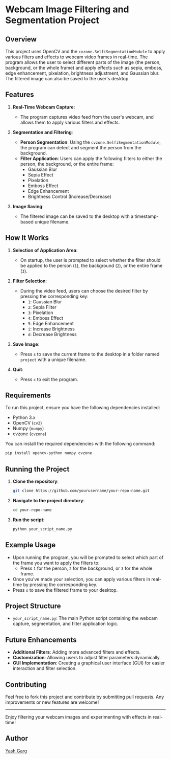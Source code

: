 # Webcam Image Filtering and Segmentation Project

## Overview

This project uses OpenCV and the `cvzone.SelfiSegmentationModule` to apply various filters and effects to webcam video frames in real-time. The program allows the user to select different parts of the image (the person, background, or the whole frame) and apply effects such as sepia, emboss, edge enhancement, pixelation, brightness adjustment, and Gaussian blur. The filtered image can also be saved to the user's desktop.

## Features

1. **Real-Time Webcam Capture**: 
   - The program captures video feed from the user's webcam, and allows them to apply various filters and effects.

2. **Segmentation and Filtering**:
   - **Person Segmentation**: Using the `cvzone.SelfiSegmentationModule`, the program can detect and segment the person from the background.
   - **Filter Application**: Users can apply the following filters to either the person, the background, or the entire frame:
     - Gaussian Blur
     - Sepia Effect
     - Pixelation
     - Emboss Effect
     - Edge Enhancement
     - Brightness Control (Increase/Decrease)

3. **Image Saving**:
   - The filtered image can be saved to the desktop with a timestamp-based unique filename.

## How It Works

1. **Selection of Application Area**:
   - On startup, the user is prompted to select whether the filter should be applied to the person (`1`), the background (`2`), or the entire frame (`3`).

2. **Filter Selection**:
   - During the video feed, users can choose the desired filter by pressing the corresponding key:
     - `1`: Gaussian Blur
     - `2`: Sepia Filter
     - `3`: Pixelation
     - `4`: Emboss Effect
     - `5`: Edge Enhancement
     - `i`: Increase Brightness
     - `d`: Decrease Brightness

3. **Save Image**:
   - Press `s` to save the current frame to the desktop in a folder named `project` with a unique filename.

4. **Quit**:
   - Press `c` to exit the program.

## Requirements

To run this project, ensure you have the following dependencies installed:

- Python 3.x
- OpenCV (`cv2`)
- Numpy (`numpy`)
- cvzone (`cvzone`)

You can install the required dependencies with the following command:

```bash
pip install opencv-python numpy cvzone
```

## Running the Project

1. **Clone the repository**:
   ```bash
   git clone https://github.com/yourusername/your-repo-name.git
   ```

2. **Navigate to the project directory**:
   ```bash
   cd your-repo-name
   ```

3. **Run the script**:
   ```bash
   python your_script_name.py
   ```

## Example Usage

- Upon running the program, you will be prompted to select which part of the frame you want to apply the filters to:
  - Press `1` for the person, `2` for the background, or `3` for the whole frame.
- Once you’ve made your selection, you can apply various filters in real-time by pressing the corresponding key.
- Press `s` to save the filtered frame to your desktop.

## Project Structure

- `your_script_name.py`: The main Python script containing the webcam capture, segmentation, and filter application logic.

## Future Enhancements

- **Additional Filters**: Adding more advanced filters and effects.
- **Customization**: Allowing users to adjust filter parameters dynamically.
- **GUI Implementation**: Creating a graphical user interface (GUI) for easier interaction and filter selection.

## Contributing

Feel free to fork this project and contribute by submitting pull requests. Any improvements or new features are welcome!

---

Enjoy filtering your webcam images and experimenting with effects in real-time!

## Author

[Yash Garg](https://github.com/yashgarg170)

